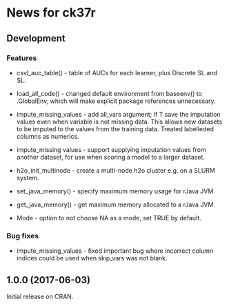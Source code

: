 # News for ck37r

## Development

### Features

* csvl_auc_table() - table of AUCs for each learner, plus Discrete SL and SL.

* load_all_code() - changed default environment from baseenv() to .GlobalEnv,
which will make explicit package references unnecessary.

* impute_missing_values - add all_vars argument; if T save the imputation values
even when variable is not missing data. This allows new datasets to be imputed
to the values from the training data. Treated labelleded columns as numerics.

* impute_missing values - support supplying imputation values from another dataset,
for use when scoring a model to a larger dataset.

* h2o_init_multinode - create a multi-node h2o cluster e.g. on a SLURM system.

* set_java_memory() - specify maximum memory usage for rJava JVM.

* get_java_memory() - get maximum memory allocated to a rJava JVM.

* Mode - option to not choose NA as a mode, set TRUE by default.

### Bug fixes

* impute_missing_values - fixed important bug where incorrect column indices could be used when skip_vars was not blank.

## 1.0.0 (2017-06-03)

Initial release on CRAN.
